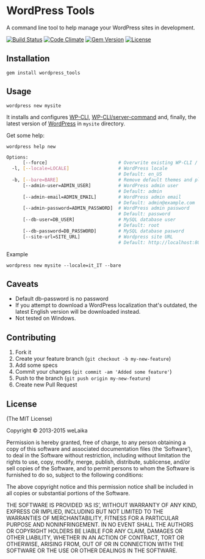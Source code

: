 # WordPress Tools

A command line tool to help manage your WordPress sites in development.

[![Build Status](https://travis-ci.org/welaika/wordpress_tools.png?branch=master)](https://travis-ci.org/welaika/wordpress_tools)
[![Code Climate](https://codeclimate.com/github/welaika/wordpress_tools/badges/gpa.svg)](https://codeclimate.com/github/welaika/wordpress_tools)
[![Gem Version](http://img.shields.io/gem/v/wordpress_tools.svg)](https://rubygems.org/gems/wordpress_tools)
[![License](http://img.shields.io/:license-mit-blue.svg)](http://www.mit-license.org)

## Installation

    gem install wordpress_tools

## Usage

    wordpress new mysite

It installs and configures [WP-CLI](http://wp-cli.org/), [WP-CLI/server-command](https://github.com/wp-cli/server-command) and, finally, the latest version of [WordPress](http://wordpress.org) in `mysite` directory.

Get some help:

    wordpress help new

```bash
Options:
      [--force]                          # Overwrite existing WP-CLI / WP-CLI Server installation
  -l, [--locale=LOCALE]                  # WordPress locale
                                         # Default: en_US
  -b, [--bare=BARE]                      # Remove default themes and plugins
      [--admin-user=ADMIN_USER]          # WordPress admin user
                                         # Default: admin
      [--admin-email=ADMIN_EMAIL]        # WordPress admin email
                                         # Default: admin@example.com
      [--admin-password=ADMIN_PASSWORD]  # WordPress admin password
                                         # Default: password
      [--db-user=DB_USER]                # MySQL database user
                                         # Default: root
      [--db-password=DB_PASSWORD]        # MySQL database pasword
      [--site-url=SITE_URL]              # Wordpress site URL
                                         # Default: http://localhost:8080
```

Example

    wordpress new mysite --locale=it_IT --bare

## Caveats

- Default db-password is no password
- If you attempt to download a WordPress localization that's outdated, the latest English version will be downloaded instead.
- Not tested on Windows.

## Contributing

1. Fork it
2. Create your feature branch (`git checkout -b my-new-feature`)
3. Add some specs
4. Commit your changes (`git commit -am 'Added some feature'`)
5. Push to the branch (`git push origin my-new-feature`)
6. Create new Pull Request

## License

(The MIT License)

Copyright © 2013-2015 weLaika

Permission is hereby granted, free of charge, to any person obtaining a copy of this software and associated documentation files (the ‘Software’), to deal in the Software without restriction, including without limitation the rights to use, copy, modify, merge, publish, distribute, sublicense, and/or sell copies of the Software, and to permit persons to whom the Software is furnished to do so, subject to the following conditions:

The above copyright notice and this permission notice shall be included in all copies or substantial portions of the Software.

THE SOFTWARE IS PROVIDED ‘AS IS’, WITHOUT WARRANTY OF ANY KIND, EXPRESS OR IMPLIED, INCLUDING BUT NOT LIMITED TO THE WARRANTIES OF MERCHANTABILITY, FITNESS FOR A PARTICULAR PURPOSE AND NONINFRINGEMENT. IN NO EVENT SHALL THE AUTHORS OR COPYRIGHT HOLDERS BE LIABLE FOR ANY CLAIM, DAMAGES OR OTHER LIABILITY, WHETHER IN AN ACTION OF CONTRACT, TORT OR OTHERWISE, ARISING FROM, OUT OF OR IN CONNECTION WITH THE SOFTWARE OR THE USE OR OTHER DEALINGS IN THE SOFTWARE.
